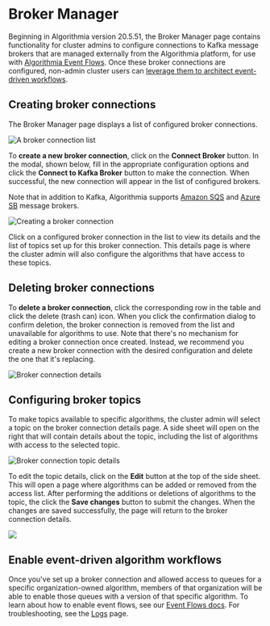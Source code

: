 # Broker Manager

Beginning in Algorithmia version 20.5.51, the Broker Manager page contains functionality for cluster admins to configure connections to Kafka message brokers that are managed externally from the Algorithmia platform, for use with [Algorithmia Event Flows](https://algorithmia.com/developers/integrations/event-flows). Once these broker connections are configured, non-admin cluster users can [leverage them to architect event-driven workflows](https://algorithmia.com/developers/integrations/kafka).

## Creating broker connections

The Broker Manager page displays a list of configured broker connections.

![A broker connection list](https://cdn.algorithmia.com/developers/images/post_images/message-broker/broker-connection-list.png)

To **create a new broker connection**, click on the **Connect Broker** button. In the modal, shown below, fill in the appropriate configuration options and click the **Connect to Kafka Broker** button to make the connection. When successful, the new connection will appear in the list of configured brokers.

Note that in addition to Kafka, Algorithmia supports [Amazon SQS](https://algorithmia.com/developers/integrations/amazon-sqs/) and [Azure SB](https://algorithmia.com/developers/integrations/azure-sb) message brokers.

![Creating a broker connection](https://cdn.algorithmia.com/developers/images/post_images/message-broker/broker-connection-create.png)

Click on a configured broker connection in the list to view its details and the list of topics set up for this broker connection. This details page is where the cluster admin will also configure the algorithms that have access to these topics.

## Deleting broker connections

To **delete a broker connection**, click the corresponding row in the table and click the delete (trash can) icon. When you click the confirmation dialog to confirm deletion, the broker connection is removed from the list and unavailable for algorithms to use. Note that there's no mechanism for editing a broker connection once created. Instead, we recommend you create a new broker connection with the desired configuration and delete the one that it's replacing.

![Broker connection details](https://cdn.algorithmia.com/developers/images/post_images/message-broker/broker-connection-details.png)

## Configuring broker topics

To make topics available to specific algorithms, the cluster admin will select a topic on the broker connection details page. A side sheet will open on the right that will contain details about the topic, including the list of algorithms with access to the selected topic.

![Broker connection topic details](https://cdn.algorithmia.com/developers/images/post_images/message-broker/broker-connection-topic-details.png)

To edit the topic details, click on the **Edit** button at the top of the side sheet. This will open a page where algorithms can be added or removed from the access list. After performing the additions or deletions of algorithms to the topic, the click the **Save changes** button to submit the changes. When the changes are saved successfully, the page will return to the broker connection details.

![]({{site.url}}/developers/images/post_images/algo-images-admin/algo-1626809842938.png)

## Enable event-driven algorithm workflows

Once you've set up a broker connection and allowed access to queues for a specific organization-owned algorithm, members of that organization will be able to enable those queues with a version of that specific algorithm. To learn about how to enable event flows, see our [Event Flows docs](https://algorithmia.com/developers/integrations/message-broker). For troub<span style="font-family: inherit; font-size: 1em;">leshooting, see the</span> [Logs](./687279#viewing-event-listener-logs) <span style="font-family: inherit; font-size: 1em;">page.</span>